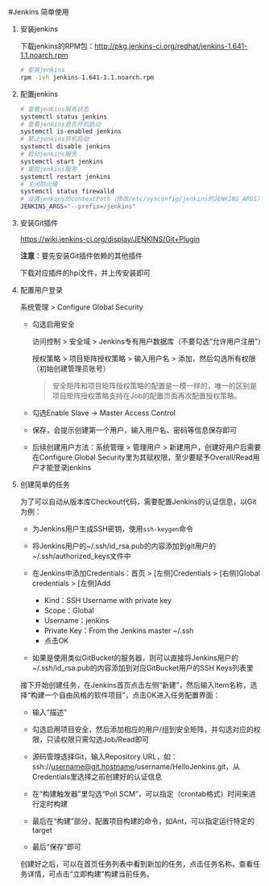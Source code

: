#Jenkins 简单使用

1. 安装jenkins

   下载jenkins的RPM包：http://pkg.jenkins-ci.org/redhat/jenkins-1.641-1.1.noarch.rpm

   ```bash
   # 安装jenkins
   rpm -ivh jenkins-1.641-1.1.noarch.rpm
   ```

2. 配置jenkins

   ```bash
   # 查看jenkins服务状态
   systemctl status jenkins
   # 查看jenkins是否开机启动
   systemctl is-enabled jenkins
   # 禁止jenkins开机启动
   systemctl disable jenkins
   # 启动jenkins服务
   systemctl start jenkins
   # 重启jenkins服务
   systemctl restart jenkins
   # 关闭防火墙
   systemctl status firewalld
   # 设置jenkins的contextPath（修改/etc/sysconfig/jenkins的JENKINS_ARGS）
   JENKINS_ARGS="--prefix=/jenkins"
   ```

3. 安装Git插件

   https://wiki.jenkins-ci.org/display/JENKINS/Git+Plugin

   **注意**：要先安装Git插件依赖的其他插件

   下载对应插件的hpi文件，并上传安装即可

4. 配置用户登录

   系统管理 > Configure Global Security

   - 勾选启用安全

     访问控制 > 安全域 > Jenkins专有用户数据库（不要勾选“允许用户注册”）

     授权策略 > 项目矩阵授权策略 > 输入用户名 > 添加，然后勾选所有权限（初始创建管理员账号）

     > 安全矩阵和项目矩阵授权策略的配置是一模一样的，唯一的区别是项目矩阵授权策略支持在Job的配置页面再次配置授权策略。

   - 勾选Enable Slave → Master Access Control

   - 保存，会提示创建第一个用户，输入用户名、密码等信息保存即可

   - 后续创建用户方法：系统管理 > 管理用户 > 新建用户，创建好用户后需要在Configure Global Security里为其赋权限，至少要赋予Overall/Read用户才能登录jenkins

5. 创建简单的任务

   为了可以自动从版本库Checkout代码，需要配置Jenkins的认证信息，以Git为例：

   - 为Jenkins用户生成SSH密钥，使用`ssh-keygen`命令

   - 将Jenkins用户的~/.ssh/id_rsa.pub的内容添加到git用户的~/.ssh/authorized_keys文件中

   - 在Jenkins中添加Credentials：首页 > \[左侧\]Credentials > \[右侧\]Global credentials > \[左侧\]Add 

      + Kind：SSH Username with private key
      + Scope：Global
      + Username：jenkins
      + Private Key：From the Jenkins master ~/.ssh
      + 点击OK

   - 如果是使用类似GitBucket的服务器，则可以直接将Jenkins用户的~/.ssh/id_rsa.pub的内容添加到对应GitBucket用户的SSH Keys列表里

   接下开始创建任务，在Jenkins首页点击左侧“新建”，然后输入Item名称，选择“构建一个自由风格的软件项目”，点击OK进入任务配置界面：

   - 输入“描述”

   - 勾选启用项目安全，然后添加相应的用户/组到安全矩阵，并勾选对应的权限，只读权限只需勾选Job/Read即可

   - 源码管理选择Git，输入Repository URL，如：ssh://username@git.hostname/username/HelloJenkins.git，从Credentials里选择之前创建好的认证信息

   - 在“构建触发器”里勾选“Poll SCM”，可以指定（crontab格式）时间来进行定时构建

   - 最后在“构建”部分，配置项目构建的命令，如Ant，可以指定运行特定的target

   - 最后“保存”即可

   创建好之后，可以在首页任务列表中看到新加的任务，点击任务名称，查看任务详情，可点击“立即构建”构建当前任务。


